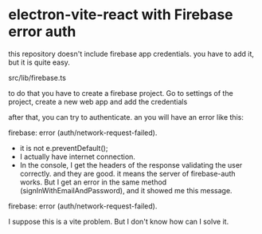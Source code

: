 # electron-vite-react with Firebase error auth

this repository doesn't include firebase app credentials.
you have to add it, but it is quite easy.

src/lib/firebase.ts

to do that you have to create a firebase project. Go to settings of the project, create a new web app and add the credentials

after that, you can try to authenticate. an you will have an error like this:

firebase: error (auth/network-request-failed).

- it is not e.preventDefault();
- I actually have internet connection.
- In the console, I get the headers of the response validating the user correctly. and they are good. it means the server of firebase-auth works. But I get an error in the same method (signInWithEmailAndPassword), and it showed me this message.

firebase: error (auth/network-request-failed).

I suppose this is a vite problem. But I don't know how can I solve it.
